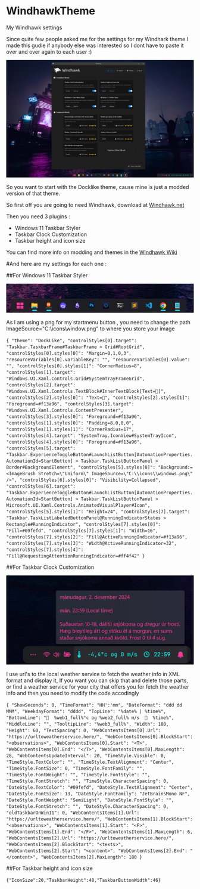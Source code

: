 # WindhawkTheme
My Windhawk settings

Since quite few people asked me for the settings for my Windhark theme I made this gudie if anybody else was interested so I dont have to paste it over and over again to each user :)

![Theme](theme.png)

So you want to start with the Docklike theme, cause mine is just a modded version of that theme. 

So first off you are going to need Windhawk, download at [Windhawk.net](https://windhawk.net/)

Then you need 3 plugins :

  - Windows 11 Taskbar Styler
  - Taskbar Clock Customization
  - Taskbar height and icon size

You can find more info on modding and themes in the [Windhawk Wiki](https://github.com/ramensoftware/windhawk/wiki)

#And here are my settings for each one : 

##For Windows 11 Taskbar Styler 

![Taskbar](taskbar.png)

As I am using a png for my startmenu button , you need to change the path ImageSource=\"C:\\icons\\window.png\" to where you store your image

`{
  "theme": "DockLike",
  "controlStyles[0].target": "Taskbar.TaskbarFrame#TaskbarFrame > Grid#RootGrid",
  "controlStyles[0].styles[0]": "Margin=0,1,0,3",
  "resourceVariables[0].variableKey": "",
  "resourceVariables[0].value": "",
  "controlStyles[0].styles[1]": "CornerRadius=8",
  "controlStyles[1].target": "Windows.UI.Xaml.Controls.Grid#SystemTrayFrameGrid",
  "controlStyles[2].target": "Windows.UI.Xaml.Controls.TextBlock#InnerTextBlock[Text=]",
  "controlStyles[2].styles[0]": "Text=",
  "controlStyles[2].styles[1]": "Foreground=#f13a96",
  "controlStyles[3].target": "Windows.UI.Xaml.Controls.ContentPresenter",
  "controlStyles[3].styles[0]": "Foreground=#f13a96",
  "controlStyles[1].styles[0]": "Padding=8,0,8,0",
  "controlStyles[1].styles[1]": "CornerRadius=17",
  "controlStyles[4].target": "SystemTray.IconView#SystemTrayIcon",
  "controlStyles[4].styles[0]": "Foreground=#f13a96",
  "controlStyles[5].target": "Taskbar.ExperienceToggleButton#LaunchListButton[AutomationProperties.AutomationId=StartButton] > Taskbar.TaskListButtonPanel > Border#BackgroundElement",
  "controlStyles[5].styles[0]": "Background:=<ImageBrush Stretch=\"Uniform\" ImageSource=\"C:\\icons\\windows.png\" />",
  "controlStyles[6].styles[0]": "Visibility=Collapsed",
  "controlStyles[6].target": "Taskbar.ExperienceToggleButton#LaunchListButton[AutomationProperties.AutomationId=StartButton] > Taskbar.TaskListButtonPanel > Microsoft.UI.Xaml.Controls.AnimatedVisualPlayer#Icon",
  "controlStyles[5].styles[1]": "Height=24",
  "controlStyles[7].target": "Taskbar.TaskListLabeledButtonPanel@RunningIndicatorStates > Rectangle#RunningIndicator",
  "controlStyles[7].styles[0]": "Fill=#09fefd",
  "controlStyles[7].styles[1]": "Width=16",
  "controlStyles[7].styles[2]": "Fill@ActiveRunningIndicator=#f13a96",
  "controlStyles[7].styles[3]": "Width@ActiveRunningIndicator=32",
  "controlStyles[7].styles[4]": "Fill@RequestingAttentionRunningIndicator=#ff4f42"
}
`

##For Taskbar Clock Customization

![Clock](clock.png)

I use url's to the local weather service to fetch the weather info in XML format and display it, If you want you can skip that and delete those parts, or find a weather service for your city that offers you for fetch the weather info and then you need to modify the code accodingly

`{
  "ShowSeconds": 0,
  "TimeFormat": "HH':'mm",
  "DateFormat": "ddd dd MMM",
  "WeekdayFormat": "dddd",
  "TopLine": "%date% | %time%",
  "BottomLine": "  %web1_full%°c og %web2_full% m/s    %time%",
  "MiddleLine": "",
  "TooltipLine": "%web3_full%",
  "Width": 180,
  "Height": 60,
  "TextSpacing": 0,
  "WebContentsItems[0].Url": "https://urltoweatherservice.here/",
  "WebContentsItems[0].BlockStart": "<observations>",
  "WebContentsItems[0].Start": "<T>",
  "WebContentsItems[0].End": "</T>",
  "WebContentsItems[0].MaxLength": 28,
  "WebContentsUpdateInterval": 20,
  "TimeStyle.Visible": 0,
  "TimeStyle.TextColor": "",
  "TimeStyle.TextAlignment": "Center",
  "TimeStyle.FontSize": 0,
  "TimeStyle.FontFamily": "",
  "TimeStyle.FontWeight": "",
  "TimeStyle.FontStyle": "",
  "TimeStyle.FontStretch": "",
  "TimeStyle.CharacterSpacing": 0,
  "DateStyle.TextColor": "#09fefd",
  "DateStyle.TextAlignment": "Center",
  "DateStyle.FontSize": 13,
  "DateStyle.FontFamily": "JetBrainsMono NF",
  "DateStyle.FontWeight": "SemiLight",
  "DateStyle.FontStyle": "",
  "DateStyle.FontStretch": "",
  "DateStyle.CharacterSpacing": 0,
  "oldTaskbarOnWin11": 0,
  "WebContentsItems[1].Url": "https://urltoweatherservice.here/",
  "WebContentsItems[1].BlockStart": "<observations>",
  "WebContentsItems[1].Start": "<F>",
  "WebContentsItems[1].End": "</F>",
  "WebContentsItems[1].MaxLength": 6,
  "WebContentsItems[2].Url": "https://urltoweatherservice.here/",
  "WebContentsItems[2].BlockStart": "<texts>",
  "WebContentsItems[2].Start": "<content>",
  "WebContentsItems[2].End": "</content>",
  "WebContentsItems[2].MaxLength": 180
}
`

##For Taskbar height and icon size

`{"IconSize":20,"TaskbarHeight":48,"TaskbarButtonWidth":46}`
